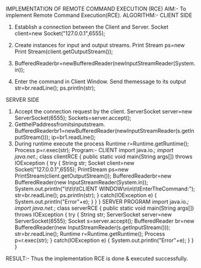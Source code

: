 IMPLEMENTATION OF REMOTE COMMAND EXECUTION (RCE)
AIM:-
         To implement Remote Command Execution(RCE).
ALGORITHM:-
CLIENT SIDE
1.	 Establish a connection between the Client and Server.
Socket client=new Socket("127.0.0.1",6555);
2.	  Create instances for input and output streams.
Print Stream ps=new Print Stream(client.getOutputStream());
3.	BufferedReaderbr=newBufferedReader(newInputStreamReader(System.in));

4.	 Enter the command in Client Window.
Send themessage to its output
str=br.readLine();
ps.println(str);

SERVER SIDE
1. Accept the connection request by the client.
ServerSocket server=new ServerSocket(6555);
Sockets=server.accept();
2. GettheIPaddressfromitsinputstream.
BufferedReaderbr1=newBufferedReader(newInputStreamReader(s.getInputStream()));
ip=br1.readLine();
3. During runtime execute the process
Runtime r=Runtime.getRuntime();
Process p=r.exec(str);
Program:-
CLIENT
import java.io.*;
import java.net.*;
class clientRCE
{
public static void main(String args[]) throws IOException
{
try
{
String str;
Socket client=new Socket("127.0.0.1",6555);
PrintStream  ps=new PrintStream(client.getOutputStream());
BufferedReaderbr=new BufferedReader(new InputStreamReader(System.in));
System.out.println("\t\t\t\tCLIENT WINDOW\n\n\t\tEnterTheCommand:");
str=br.readLine();
ps.println(str);
}
catch(IOException e)
{
System.out.println("Error"+e); }
}
}
SERVER PROGRAM
import java.io.*;
import java.net.*;
class serverRCE
{
public static void main(String args[]) throws IOException
{
try
{
String str;
ServerSocket server=new ServerSocket(6555);
Socket s=server.accept();
BufferedReader br=new BufferedReader(new InputStreamReader(s.getInputStream()));
str=br.readLine();
Runtime r=Runtime.getRuntime();
Process p=r.exec(str);
}
catch(IOException e)
{
System.out.println("Error"+e);
}
}
}

RESULT:-
                  Thus the implementation RCE is done & executed successfully.
